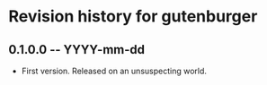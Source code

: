 # Revision history for gutenburger

## 0.1.0.0 -- YYYY-mm-dd

* First version. Released on an unsuspecting world.
